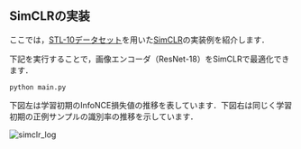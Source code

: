 ## SimCLRの実装

ここでは，[STL-10データセット](https://cs.stanford.edu/~acoates/stl10/)を用いた[SimCLR](https://arxiv.org/abs/2002.05709)の実装例を紹介します．

下記を実行することで，画像エンコーダ（ResNet-18）をSimCLRで最適化できます．

```
python main.py
```

下図左は学習初期のInfoNCE損失値の推移を表しています．下図右は同じく学習初期の正例サンプルの識別率の推移を示しています．

![simclr_log](https://github.com/sg-nm/image-recognition/assets/17783053/139c1abd-71a2-46df-b837-dca3d77f256d)
